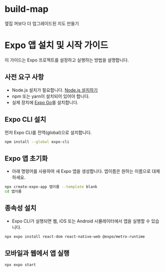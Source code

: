 # build-map
옆집 꺼보다 더 업그레이드된 지도 만들기


# Expo 앱 설치 및 시작 가이드
이 가이드는 Expo 프로젝트를 설정하고 실행하는 방법을 설명합니다.


## 사전 요구 사항
- Node.js 설치가 필요합니다. [Node.js 설치하기](https://nodejs.org/)
- npm 또는 yarn이 설치되어 있어야 합니다.
- 실제 장치에 [Expo Go](https://expo.dev/go)를 설치합니다.


## Expo CLI 설치
먼저 Expo CLI를 전역(global)으로 설치합니다.

```bash
npm install --global expo-cli
```


## Expo 앱 초기화
 - 아래 명령어를 사용하여 새 Expo 앱을 생성합니다. 앱이름은 원하는 이름으로 대체하세요.

```bash
npx create-expo-app 앱이름 --template blank 
cd 앱이름
```


## 종속성 설치
- Expo CLI가 실행되면 웹, iOS 또는 Android 시뮬레이터에서 앱을 실행할 수 있습니다.

```bash
npx expo install react-dom react-native-web @expo/metro-runtime
```


## 모바일과 웹에서 앱 실행
```bash
npx expo start
```


